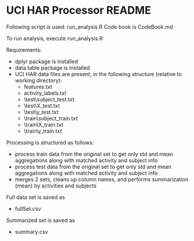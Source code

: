 # UCI HAR Processor README


Following script is used: run_analysis.R
Code book is CodeBook.md

To run analysis, execute run_analysis.R

Requirements:


 * dplyr package is installed
 * data.table package is installed
 * UCI HAR data files are present, in the following structure (relative to working directory):
   * features.txt
   * activity_labels.txt
   * \test\subject_test.txt
   * \test\X_test.txt 
   * \test\y_test.txt
   * \train\subject_train.txt
   * \train\X_train.txt 
   * \train\y_train.txt

Processing is structured as follows:

 * process train data from the original set to get only std and mean aggregations along with matched activity and subject info 
 * process test data from the original set to get only std and mean aggregations along with matched activity and subject info 
 * merges 2 sets, cleans up column names, and performs summarization (mean) by activities and subjects


Full data set is saved as 
 
 * fullSet.csv
 
Summarized set is saved as 

 * summary.csv
